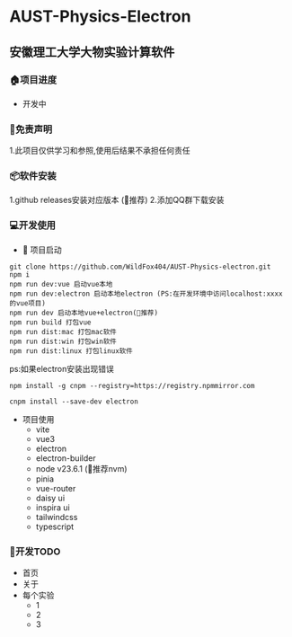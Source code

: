 # AUST-Physics-Electron
## 安徽理工大学大物实验计算软件

### 🏠项目进度
- 开发中

### 📄免责声明
1.此项目仅供学习和参照,使用后结果不承担任何责任

### 📦软件安装
1.github releases安装对应版本 (🎉推荐)
2.添加QQ群下载安装

### 💻开发使用
- 🧪 项目启动
```
git clone https://github.com/WildFox404/AUST-Physics-electron.git
npm i
npm run dev:vue 启动vue本地
npm run dev:electron 启动本地electron (PS:在开发环境中访问localhost:xxxx 的vue项目)
npm run dev 启动本地vue+electron(🎉推荐)
npm run build 打包vue
npm run dist:mac 打包mac软件
npm run dist:win 打包win软件
npm run dist:linux 打包linux软件
```
ps:如果electron安装出现错误
```
npm install -g cnpm --registry=https://registry.npmmirror.com

cnpm install --save-dev electron
```

- 项目使用
    - vite
    - vue3
    - electron
    - electron-builder
    - node v23.6.1 (🎉推荐nvm)
    - pinia
    - vue-router
    - daisy ui
    - inspira ui
    - tailwindcss
    - typescript

### 🔧开发TODO
- 首页
- 关于
- 每个实验
    - 1
    - 2
    - 3